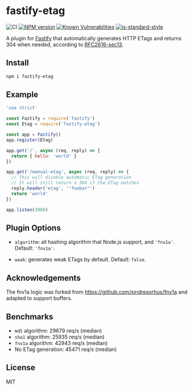 # fastify-etag

![CI](https://github.com/fastify/fastify-etag/workflows/CI/badge.svg)
[![NPM version](https://img.shields.io/npm/v/fastify-etag.svg?style=flat)](https://www.npmjs.com/package/fastify-etag)
[![Known Vulnerabilities](https://snyk.io/test/github/fastify/fastify-etag/badge.svg)](https://snyk.io/test/github/fastify/fastify-etag)
[![js-standard-style](https://img.shields.io/badge/code%20style-standard-brightgreen.svg?style=flat)](https://standardjs.com/)

A plugin for [Fastify](https://www.fastify.io) that automatically generates HTTP ETags and returns 304 when needed,
according to [RFC2616-sec13](https://www.w3.org/Protocols/rfc2616/rfc2616-sec13.html).


## Install

```sh
npm i fastify-etag
```

## Example

```js
'use strict'

const Fastify = require('fastify')
const Etag = require('fastify-etag')

const app = Fastify()
app.register(Etag)

app.get('/', async (req, reply) => {
  return { hello: 'world' }
})

app.get('/manual-etag', async (req, reply) => {
  // This will disable automatic ETag generation
  // It will still return a 304 if the ETag matches
  reply.header('etag', '"foobar"')
  return 'world'
})

app.listen(3000)
```

## Plugin Options

* `algorithm`: all hashing algorithm that Node.js support, and
  `'fnv1a'`. Default: `'fnv1a'`.

* `weak`: generates weak ETags by default. Default: `false`.

## Acknowledgements

The fnv1a logic was forked from https://github.com/sindresorhus/fnv1a
and adapted to support buffers.

## Benchmarks

* `md5` algorithm: 29679 req/s (median)
* `sha1` algorithm: 25935 req/s (median)
* `fnv1a` algorithm: 42943 req/s (median)
* No ETag generation: 45471 req/s (median)

## License

MIT
